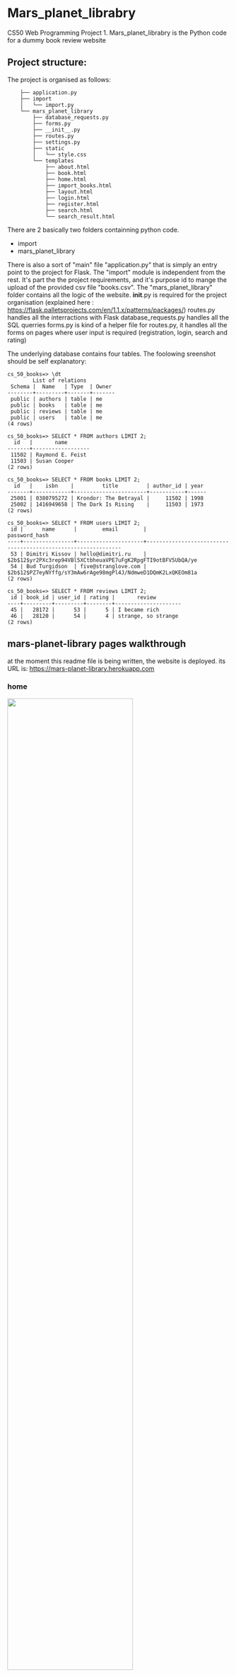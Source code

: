 # Mars_planet_librabry
CS50 Web Programming Project 1. Mars_planet_librabry is the Python code for a dummy book review website 

## Project structure: 
The project is organised as follows:

		├── application.py
		├── import
		│   └── import.py
		└── mars_planet_library
			├── database_requests.py
			├── forms.py
			├── __init__.py
			├── routes.py
			├── settings.py
			├── static
			│   └── style.css
			└── templates
				├── about.html
				├── book.html
				├── home.html
				├── import_books.html
				├── layout.html
				├── login.html
				├── register.html
				├── search.html
				└── search_result.html

There are 2 basically two folders containning python code.
- import
- mars_planet_library

There is also a sort of "main" file "application.py" that is simply an entry point to the project for Flask.
The "import" module is independent from the rest. It's part the the project requirements, and it's purpose id to mange the upload of the provided csv file "books.csv".
The "mars_planet_library" folder contains all the logic of the website.
 __init__.py is required for the project organisation (explained here : https://flask.palletsprojects.com/en/1.1.x/patterns/packages/)
 routes.py handles all the interractions with Flask
 database_requests.py handles all the SQL querries
 forms.py is kind of a helper file for routes.py, it handles all the forms on pages where user input is required (registration, login, search and rating)

The underlying database contains four tables. The foolowing sreenshot should be self explanatory:

```
cs_50_books=> \dt
        List of relations
 Schema |  Name   | Type  | Owner
--------+---------+-------+-------
 public | authors | table | me
 public | books   | table | me
 public | reviews | table | me
 public | users   | table | me
(4 rows)

cs_50_books=> SELECT * FROM authors LIMIT 2;
  id   |       name      
-------+------------------
 11502 | Raymond E. Feist
 11503 | Susan Cooper
(2 rows)

cs_50_books=> SELECT * FROM books LIMIT 2;
  id   |    isbn    |         title         | author_id | year
-------+------------+-----------------------+-----------+------
 25001 | 0380795272 | Krondor: The Betrayal |     11502 | 1998
 25002 | 1416949658 | The Dark Is Rising    |     11503 | 1973
(2 rows)

cs_50_books=> SELECT * FROM users LIMIT 2;
 id |      name      |        email        |                        password_hash                        
----+----------------+---------------------+--------------------------------------------------------------
 53 | Dimitri Kissov | hello@dimitri.ru    | $2b$12$yr2PXc3rep94VBl5XCtbheuaVPE7uFgK2RpgFTI9otBFV5UbQA/ye
 54 | Bud Turgidson  | five@stranglove.com | $2b$12$PZ7eyNYffg/sY3mAw6rAge98mgPl4J/NdmweD1DQmK2LxQKEOm81a
(2 rows)

cs_50_books=> SELECT * FROM reviews LIMIT 2;
 id | book_id | user_id | rating |       review        
----+---------+---------+--------+---------------------
 45 |   28172 |      53 |      5 | I became rich
 46 |   28120 |      54 |      4 | strange, so strange
(2 rows)

```

## mars-planet-library pages walkthrough

at the moment this readme file is being written, the website is deployed. its URL is: https://mars-planet-library.herokuapp.com

### home
<img src="https://github.com/abass-mahdavi/images/blob/master/screenshots/10000_home_page.JPG?raw=true" width="75%">

### about
<img src="https://github.com/abass-mahdavi/images/blob/master/screenshots/10100_about.JPG" width="75%">

### registration
<img src="https://github.com/abass-mahdavi/images/blob/master/screenshots/10300_registration_2_.JPG" width="75%">
<img src="https://github.com/abass-mahdavi/images/blob/master/screenshots/10400_registration_3_.JPG" width="75%">

### login
<img src="(https://github.com/abass-mahdavi/images/blob/master/screenshots/10500_login_1_.JPG" width="75%">
<img src="https://github.com/abass-mahdavi/images/blob/master/screenshots/10600_login_2_.JPG" width="75%">
<img src="https://github.com/abass-mahdavi/images/blob/master/screenshots/10700_login_3_.JPG" width="75%">
<img src="https://github.com/abass-mahdavi/images/blob/master/screenshots/10800_login_4_.JPG" width="75%">

### search
<img src="https://github.com/abass-mahdavi/images/blob/master/screenshots/10900_search_1_.JPG" width="75%">
<img src="https://github.com/abass-mahdavi/images/blob/master/screenshots/11000_search_2_.JPG" width="75%">


### book review and rating
<img src="https://github.com/abass-mahdavi/images/blob/master/screenshots/11195_book_.JPG" width="75%">
<img src="https://github.com/abass-mahdavi/images/blob/master/screenshots/12000_goodreads_.JPG" width="75%">
<img src="https://github.com/abass-mahdavi/images/blob/master/screenshots/11300_book_2_.JPG" width="75%">

#### api
<img src="https://github.com/abass-mahdavi/images/blob/master/screenshots/12111_api_1_2_.JPG" width="75%">
<img src="https://github.com/abass-mahdavi/images/blob/master/screenshots/12211_api_2_2_.JPG   " width="75%">

## the code
The python coded being already available in the repository won't be detailed

The underlying sql have been created using the following commands:

```
CREATE TABLE authors (
    id SERIAL PRIMARY KEY,
    name VARCHAR NOT NULL UNIQUE
);


CREATE TABLE books (
    id SERIAL PRIMARY KEY,
    isbn VARCHAR NOT NULL,
    title VARCHAR NOT NULL,
    author_id INTEGER NOT NULL REFERENCES authors,
    year INTEGER NOT NULL
);


CREATE TABLE users (
    id SERIAL PRIMARY KEY,
    name VARCHAR NOT NULL UNIQUE,
    email VARCHAR,
    password_hash VARCHAR NOT NULL    
);


CREATE TABLE reviews (
    id SERIAL PRIMARY KEY,
    book_id INTEGER NOT NULL REFERENCES books,
    user_id INTEGER NOT NULL REFERENCES users,
    rating INTEGER,
    review VARCHAR
);
```
